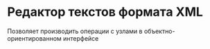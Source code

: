 ﻿# Редактор текстов формата XML

Позволяет производить операции с узлами в объектно-ориентированном интерфейсе

